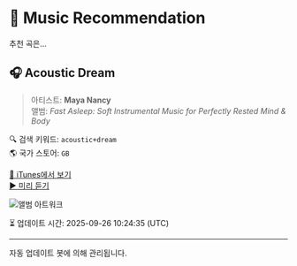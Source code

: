 
# 🎵 Music Recommendation

추천 곡은...

## 🎧 Acoustic Dream  
> 아티스트: **Maya Nancy**  
> 앨범: _Fast Asleep: Soft Instrumental Music for Perfectly Rested Mind & Body_  

🔍 검색 키워드: `acoustic+dream`  
🌎 국가 스토어: `GB`

[🔗 iTunes에서 보기](https://music.apple.com/gb/album/acoustic-dream/1400332386?i=1400332566&uo=4)  
[▶️ 미리 듣기](https://audio-ssl.itunes.apple.com/itunes-assets/AudioPreview125/v4/d7/47/4b/d7474bfb-a25e-2583-d443-1c61051ccc1e/mzaf_10017739671328220997.plus.aac.p.m4a)

![앨범 아트워크](https://is1-ssl.mzstatic.com/image/thumb/Music125/v4/e2/aa/ee/e2aaee58-3986-92f5-f7bb-7a4420acfdd8/8033772971485.jpg/100x100bb.jpg)

⏳ 업데이트 시간: 2025-09-26 10:24:35 (UTC)

---
자동 업데이트 봇에 의해 관리됩니다.
